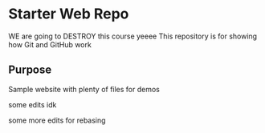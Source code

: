 # Starter Web Repo

WE are going to DESTROY this course yeeee
This repository is for showing how Git and GitHub work

## Purpose

Sample website with plenty of files for demos

some edits idk

some more edits for rebasing
